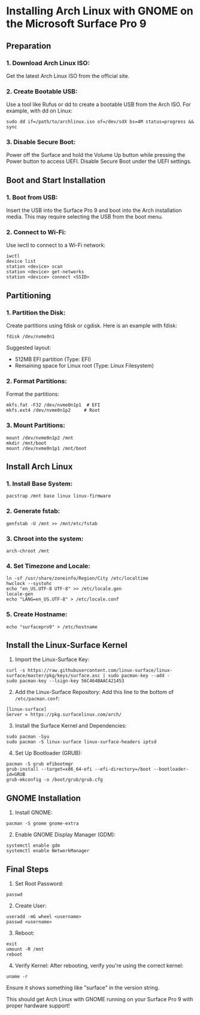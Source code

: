 # Installing Arch Linux with GNOME on the Microsoft Surface Pro 9

## Preparation

### 1. Download Arch Linux ISO:
Get the latest Arch Linux ISO from the official site.

### 2. Create Bootable USB:
Use a tool like Rufus or dd to create a bootable USB from the Arch ISO. For example, with dd on Linux:

```
sudo dd if=/path/to/archlinux.iso of=/dev/sdX bs=4M status=progress && sync
```

### 3. Disable Secure Boot:
Power off the Surface and hold the Volume Up button while pressing the Power button to access UEFI. Disable Secure Boot under the UEFI settings.

## Boot and Start Installation

### 1. Boot from USB:
Insert the USB into the Surface Pro 9 and boot into the Arch installation media. This may require selecting the USB from the boot menu.

### 2. Connect to Wi-Fi:
Use iwctl to connect to a Wi-Fi network:

```
iwctl
device list
station <device> scan
station <device> get-networks
station <device> connect <SSID>
```

## Partitioning

### 1. Partition the Disk:
Create partitions using fdisk or cgdisk. Here is an example with fdisk:

```
fdisk /dev/nvme0n1
```

Suggested layout:
- 512MB EFI partition (Type: EFI)
- Remaining space for Linux root (Type: Linux Filesystem)

### 2. Format Partitions:
Format the partitions:

```
mkfs.fat -F32 /dev/nvme0n1p1  # EFI
mkfs.ext4 /dev/nvme0n1p2     # Root
```

### 3. Mount Partitions:
```
mount /dev/nvme0n1p2 /mnt
mkdir /mnt/boot
mount /dev/nvme0n1p1 /mnt/boot
```

## Install Arch Linux

### 1. Install Base System:
```
pacstrap /mnt base linux linux-firmware
```

### 2. Generate fstab:
```
genfstab -U /mnt >> /mnt/etc/fstab
```

### 3. Chroot into the system:
```
arch-chroot /mnt
```

### 4. Set Timezone and Locale:
```
ln -sf /usr/share/zoneinfo/Region/City /etc/localtime
hwclock --systohc
echo "en_US.UTF-8 UTF-8" >> /etc/locale.gen
locale-gen
echo "LANG=en_US.UTF-8" > /etc/locale.conf
```

### 5. Create Hostname:
```
echo "surfacepro9" > /etc/hostname
```

## Install the Linux-Surface Kernel

1. Import the Linux-Surface Key:
```
curl -s https://raw.githubusercontent.com/linux-surface/linux-surface/master/pkg/keys/surface.asc | sudo pacman-key --add -
sudo pacman-key --lsign-key 56C464BAAC421453
```

2. Add the Linux-Surface Repository:
Add this line to the bottom of `/etc/pacman.conf`:
```
[linux-surface]
Server = https://pkg.surfacelinux.com/arch/
```

3. Install the Surface Kernel and Dependencies:
```
sudo pacman -Syu
sudo pacman -S linux-surface linux-surface-headers iptsd
```

4. Set Up Bootloader (GRUB):
```
pacman -S grub efibootmgr
grub-install --target=x86_64-efi --efi-directory=/boot --bootloader-id=GRUB
grub-mkconfig -o /boot/grub/grub.cfg
```

## GNOME Installation

1. Install GNOME:
```
pacman -S gnome gnome-extra
```

2. Enable GNOME Display Manager (GDM):
```
systemctl enable gdm
systemctl enable NetworkManager
```

## Final Steps

1. Set Root Password:
```
passwd
```

2. Create User:
```
useradd -mG wheel <username>
passwd <username>
```

3. Reboot:
```
exit
umount -R /mnt
reboot
```

4. Verify Kernel:
After rebooting, verify you're using the correct kernel:
```
uname -r
```
Ensure it shows something like "surface" in the version string.

This should get Arch Linux with GNOME running on your Surface Pro 9 with proper hardware support!